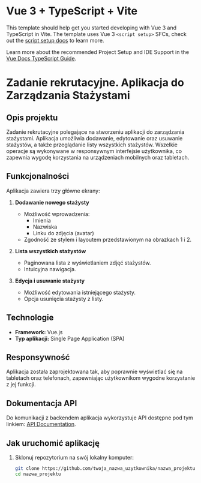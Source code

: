 # Vue 3 + TypeScript + Vite

This template should help get you started developing with Vue 3 and TypeScript in Vite. The template uses Vue 3 `<script setup>` SFCs, check out the [script setup docs](https://v3.vuejs.org/api/sfc-script-setup.html#sfc-script-setup) to learn more.

Learn more about the recommended Project Setup and IDE Support in the [Vue Docs TypeScript Guide](https://vuejs.org/guide/typescript/overview.html#project-setup).

# Zadanie rekrutacyjne. Aplikacja do Zarządzania Stażystami

## Opis projektu

Zadanie rekrutacyjne polegające na stworzeniu aplikacji do zarządzania stażystami. Aplikacja umożliwia dodawanie, edytowanie oraz usuwanie stażystów, a także przeglądanie listy wszystkich stażystów. Wszelkie operacje są wykonywane w responsywnym interfejsie użytkownika, co zapewnia wygodę korzystania na urządzeniach mobilnych oraz tabletach.

## Funkcjonalności

Aplikacja zawiera trzy główne ekrany:

1. **Dodawanie nowego stażysty**
   - Możliwość wprowadzenia:
     - Imienia
     - Nazwiska
     - Linku do zdjęcia (avatar)
   - Zgodność ze stylem i layoutem przedstawionym na obrazkach 1 i 2.

2. **Lista wszystkich stażystów**
   - Paginowana lista z wyświetlaniem zdjęć stażystów.
   - Intuicyjna nawigacja.

3. **Edycja i usuwanie stażysty**
   - Możliwość edytowania istniejącego stażysty.
   - Opcja usunięcia stażysty z listy.

## Technologie

- **Framework:** Vue.js
- **Typ aplikacji:** Single Page Application (SPA)

## Responsywność

Aplikacja została zaprojektowana tak, aby poprawnie wyświetlać się na tabletach oraz telefonach, zapewniając użytkownikom wygodne korzystanie z jej funkcji.

## Dokumentacja API

Do komunikacji z backendem aplikacja wykorzystuje API dostępne pod tym linkiem: [API Documentation](https://reqres.in/).

## Jak uruchomić aplikację

1. Sklonuj repozytorium na swój lokalny komputer:
   ```bash
   git clone https://github.com/twoja_nazwa_uzytkownika/nazwa_projektu.git
   cd nazwa_projektu
